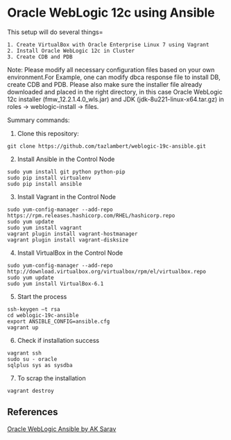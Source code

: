 # Oracle WebLogic 12c using Ansible

This setup will do several things=
```
1. Create VirtualBox with Oracle Enterprise Linux 7 using Vagrant
2. Install Oracle WebLogic 12c in Cluster
3. Create CDB and PDB
```
Note: Please modify all necessary configuration files based on your own environment.For Example, one can modify dbca response file to install DB, create CDB and PDB. Please also make sure the installer file already downloaded and placed in the right directory, in this case Oracle WebLogic 12c installer (fmw_12.2.1.4.0_wls.jar) and JDK (jdk-8u221-linux-x64.tar.gz) in roles -> weblogic-install -> files.

Summary commands: 

1. Clone this repository:
```
git clone https://github.com/tazlambert/weblogic-19c-ansible.git
```   
2. Install Ansible in the Control Node
```
sudo yum install git python python-pip
sudo pip install virtualenv
sudo pip install ansible
```
3. Install Vagrant in the Control Node
```
sudo yum-config-manager --add-repo https://rpm.releases.hashicorp.com/RHEL/hashicorp.repo
sudo yum update
sudo yum install vagrant
vagrant plugin install vagrant-hostmanager
vagrant plugin install vagrant-disksize
```
4. Install VirtualBox in the Control Node 
```
sudo yum-config-manager --add-repo http://download.virtualbox.org/virtualbox/rpm/el/virtualbox.repo
sudo yum update
sudo yum install VirtualBox-6.1
```
5. Start the process
```
ssh-keygen –t rsa
cd weblogic-19c-ansible
export ANSIBLE_CONFIG=ansible.cfg
vagrant up
```
6. Check if installation success
```
vagrant ssh
sudo su - oracle
sqlplus sys as sysdba
```
7. To scrap the installation
```
vagrant destroy
```

## References ##

[Oracle WebLogic Ansible by AK Sarav](https://github.com/AKSarav/VagrantWeblogicInfra-AnsibleRole)

